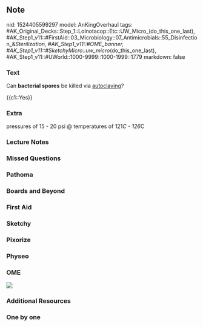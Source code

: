 ## Note
nid: 1524405599297
model: AnKingOverhaul
tags: #AK_Original_Decks::Step_1::Lolnotacop::Etc::UW_Micro_(do_this_one_last), #AK_Step1_v11::#FirstAid::03_Microbiology::07_Antimicrobials::55_Disinfection_&_Sterilization, #AK_Step1_v11::#OME_banner, #AK_Step1_v11::#SketchyMicro::uw_micro_(do_this_one_last), #AK_Step1_v11::#UWorld::1000-9999::1000-1999::1779
markdown: false

### Text
Can <b>bacterial spores</b> be killed via <u>autoclaving</u>?
<div>
  {{c1::Yes}}
</div>

### Extra
pressures of 15 - 20 psi @ temperatures of 121*C - 126*C

### Lecture Notes


### Missed Questions


### Pathoma


### Boards and Beyond


### First Aid


### Sketchy


### Pixorize


### Physeo


### OME
<div class="ome-widget">
  <a href="https://onlinemeded.org?ref=anki"><img src=
  "_OME_AnkiFlashcards_General_3.png"></a>
</div>

### Additional Resources


### One by one

